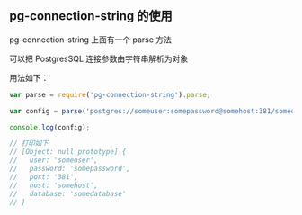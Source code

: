 ## pg-connection-string 的使用

pg-connection-string 上面有一个 parse 方法      

可以把 PostgresSQL 连接参数由字符串解析为对象       

用法如下：      

```js
var parse = require('pg-connection-string').parse;

var config = parse('postgres://someuser:somepassword@somehost:381/somedatabase')

console.log(config);

// 打印如下
// [Object: null prototype] {
//   user: 'someuser',
//   password: 'somepassword',
//   port: '381',
//   host: 'somehost',
//   database: 'somedatabase'
// }
```